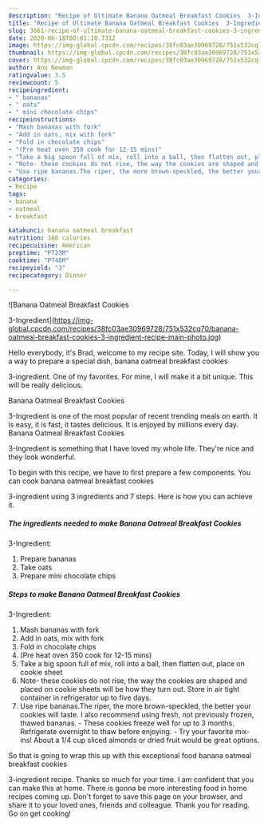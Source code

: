 ```yaml
---
description: "Recipe of Ultimate Banana Oatmeal Breakfast Cookies  3-Ingredient"
title: "Recipe of Ultimate Banana Oatmeal Breakfast Cookies  3-Ingredient"
slug: 3661-recipe-of-ultimate-banana-oatmeal-breakfast-cookies-3-ingredient
date: 2020-06-18T00:01:10.731Z
image: https://img-global.cpcdn.com/recipes/38fc03ae30969728/751x532cq70/banana-oatmeal-breakfast-cookies-3-ingredient-recipe-main-photo.jpg
thumbnail: https://img-global.cpcdn.com/recipes/38fc03ae30969728/751x532cq70/banana-oatmeal-breakfast-cookies-3-ingredient-recipe-main-photo.jpg
cover: https://img-global.cpcdn.com/recipes/38fc03ae30969728/751x532cq70/banana-oatmeal-breakfast-cookies-3-ingredient-recipe-main-photo.jpg
author: Ann Newman
ratingvalue: 3.5
reviewcount: 5
recipeingredient:
- " bananas"
- " oats"
- " mini chocolate chips"
recipeinstructions:
- "Mash bananas with fork"
- "Add in oats, mix with fork"
- "Fold in chocolate chips"
- "(Pre heat oven 350 cook for 12-15 mins)"
- "Take a big spoon full of mix, roll into a ball, then flatten out, place on cookie sheet"
- "Note- these cookies do not rise, the way the cookies are shaped and placed on cookie sheets will be how they turn out. Store in air tight container in refrigerator up to five days."
- "Use ripe bananas.The riper, the more brown-speckled, the better your cookies will taste. I also recommend using fresh, not previously frozen, thawed bananas. These cookies freeze well for up to 3 months. Refrigerate overnight to thaw before enjoying. Try your favorite mix-ins! About a 1/4 cup sliced almonds or dried fruit would be great options."
categories:
- Recipe
tags:
- banana
- oatmeal
- breakfast

katakunci: banana oatmeal breakfast 
nutrition: 168 calories
recipecuisine: American
preptime: "PT23M"
cooktime: "PT48M"
recipeyield: "3"
recipecategory: Dinner

---
```



![Banana Oatmeal Breakfast Cookies

3-Ingredient](https://img-global.cpcdn.com/recipes/38fc03ae30969728/751x532cq70/banana-oatmeal-breakfast-cookies-3-ingredient-recipe-main-photo.jpg)

Hello everybody, it's Brad, welcome to my recipe site. Today, I will show you a way to prepare a special dish, banana oatmeal breakfast cookies

3-ingredient. One of my favorites. For mine, I will make it a bit unique. This will be really delicious.



Banana Oatmeal Breakfast Cookies

3-Ingredient is one of the most popular of recent trending meals on earth. It is easy, it is fast, it tastes delicious. It is enjoyed by millions every day. Banana Oatmeal Breakfast Cookies

3-Ingredient is something that I have loved my whole life. They're nice and they look wonderful.


To begin with this recipe, we have to first prepare a few components. You can cook banana oatmeal breakfast cookies

3-ingredient using 3 ingredients and 7 steps. Here is how you can achieve it.

<!--inarticleads1-->

##### The ingredients needed to make Banana Oatmeal Breakfast Cookies

3-Ingredient:

1. Prepare  bananas
1. Take  oats
1. Prepare  mini chocolate chips




<!--inarticleads2-->

##### Steps to make Banana Oatmeal Breakfast Cookies

3-Ingredient:

1. Mash bananas with fork
1. Add in oats, mix with fork
1. Fold in chocolate chips
1. (Pre heat oven 350 cook for 12-15 mins)
1. Take a big spoon full of mix, roll into a ball, then flatten out, place on cookie sheet
1. Note- these cookies do not rise, the way the cookies are shaped and placed on cookie sheets will be how they turn out. Store in air tight container in refrigerator up to five days.
1. Use ripe bananas.The riper, the more brown-speckled, the better your cookies will taste. I also recommend using fresh, not previously frozen, thawed bananas. - These cookies freeze well for up to 3 months. Refrigerate overnight to thaw before enjoying. - Try your favorite mix-ins! About a 1/4 cup sliced almonds or dried fruit would be great options.




So that is going to wrap this up with this exceptional food banana oatmeal breakfast cookies

3-ingredient recipe. Thanks so much for your time. I am confident that you can make this at home. There is gonna be more interesting food in home recipes coming up. Don't forget to save this page on your browser, and share it to your loved ones, friends and colleague. Thank you for reading. Go on get cooking!
